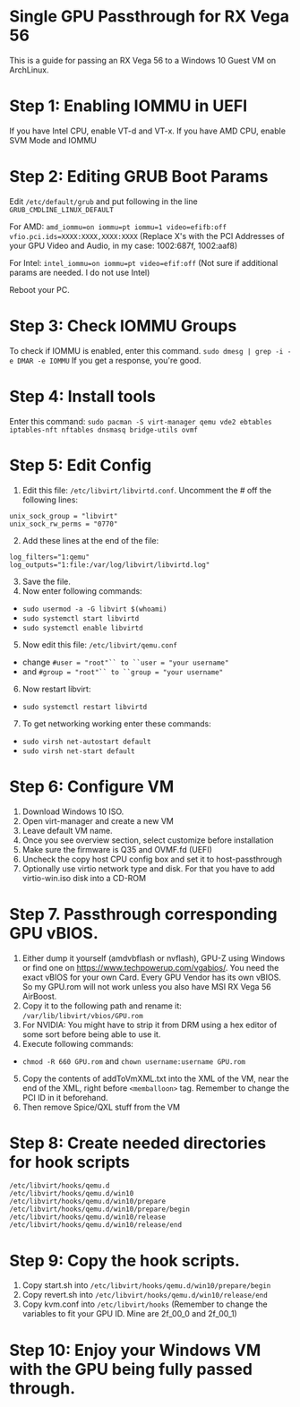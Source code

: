 # Single GPU Passthrough for RX Vega 56
This is a guide for passing an RX Vega 56 to a Windows 10 Guest VM on ArchLinux.

# Step 1: Enabling IOMMU in UEFI
If you have Intel CPU, enable VT-d and VT-x.
If you have AMD CPU, enable SVM Mode and IOMMU

# Step 2: Editing GRUB Boot Params
Edit `/etc/default/grub` and put following in the line `GRUB_CMDLINE_LINUX_DEFAULT`

For AMD:
``amd_iommu=on iommu=pt iommu=1 video=efifb:off vfio.pci.ids=XXXX:XXXX,XXXX:XXXX`` 
(Replace X's with the PCI Addresses of your GPU Video and Audio, in my case: 1002:687f, 1002:aaf8)

For Intel:
`intel_iommu=on iommu=pt video=efif:off` (Not sure if additional params are needed. I do not use Intel)

Reboot your PC.

# Step 3: Check IOMMU Groups
To check if IOMMU is enabled, enter this command.
``sudo dmesg | grep -i -e DMAR -e IOMMU``
If you get a response, you're good.

# Step 4: Install tools
Enter this command:
``sudo pacman -S virt-manager qemu vde2 ebtables iptables-nft nftables dnsmasq bridge-utils ovmf``

# Step 5: Edit Config
1. Edit this file: `/etc/libvirt/libvirtd.conf`. Uncomment the # off the following lines:
```
unix_sock_group = "libvirt"
unix_sock_rw_perms = "0770"
```
2. Add these lines at the end of the file:
```
log_filters="1:qemu"
log_outputs="1:file:/var/log/libvirt/libvirtd.log"
```
3. Save the file. 
4. Now enter following commands:
  - ``sudo usermod -a -G libvirt $(whoami)``
  - ``sudo systemctl start libvirtd``
  - ``sudo systemctl enable libvirtd``
5. Now edit this file: `/etc/libvirt/qemu.conf`
  - change `#user = "root"`` to ``user = "your username"`
  - and `#group = "root"`` to ``group = "your username"`
6. Now restart libvirt:
  - ``sudo systemctl restart libvirtd``
7. To get networking working enter these commands:
  - ``sudo virsh net-autostart default``
  - ``sudo virsh net-start default``

# Step 6: Configure VM
1. Download Windows 10 ISO.
2. Open virt-manager and create a new VM
3. Leave default VM name.
4. Once you see overview section, select customize before installation
5. Make sure the firmware is Q35 and OVMF.fd (UEFI)
6. Uncheck the copy host CPU config box and set it to host-passthrough
7. Optionally use virtio network type and disk. For that you have to add virtio-win.iso disk into a CD-ROM

# Step 7. Passthrough corresponding GPU vBIOS.
1. Either dump it yourself (amdvbflash or nvflash), GPU-Z using Windows or find one on https://www.techpowerup.com/vgabios/. You need the exact vBIOS for your own Card. Every GPU Vendor has its own vBIOS. So my GPU.rom will not work unless you also have MSI RX Vega 56 AirBoost. 
2. Copy it to the following path and rename it: `/var/lib/libvirt/vbios/GPU.rom`
3. For NVIDIA: You might have to strip it from DRM using a hex editor of some sort before being able to use it.
4. Execute following commands:
  - `chmod -R 660 GPU.rom` and `chown username:username GPU.rom`
5. Copy the contents of addToVmXML.txt into the XML of the VM, near the end of the XML, right before `<memballoon>` tag. Remember to change the PCI ID in it beforehand.
6. Then remove Spice/QXL stuff from the VM

# Step 8: Create needed directories for hook scripts
```
/etc/libvirt/hooks/qemu.d
/etc/libvirt/hooks/qemu.d/win10
/etc/libvirt/hooks/qemu.d/win10/prepare
/etc/libvirt/hooks/qemu.d/win10/prepare/begin
/etc/libvirt/hooks/qemu.d/win10/release
/etc/libvirt/hooks/qemu.d/win10/release/end
```

# Step 9: Copy the hook scripts.
1. Copy start.sh into `/etc/libvirt/hooks/qemu.d/win10/prepare/begin`
2. Copy revert.sh into `/etc/libvirt/hooks/qemu.d/win10/release/end`
3. Copy kvm.conf into `/etc/libvirt/hooks` (Remember to change the variables to fit your GPU ID. Mine are 2f_00_0 and 2f_00_1)

# Step 10: Enjoy your Windows VM with the GPU being fully passed through.